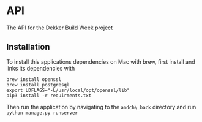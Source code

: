 # API
The API for the Dekker Build Week project

## Installation

To install this applications dependencies on Mac with brew, first install and links its dependencies with
```
brew install openssl
brew install postgresql
export LDFLAGS="-L/usr/local/opt/openssl/lib"
pip3 install -r requirments.txt
```
Then run the application by navigating to the  `andch\_back` directory and run `python manage.py runserver`
